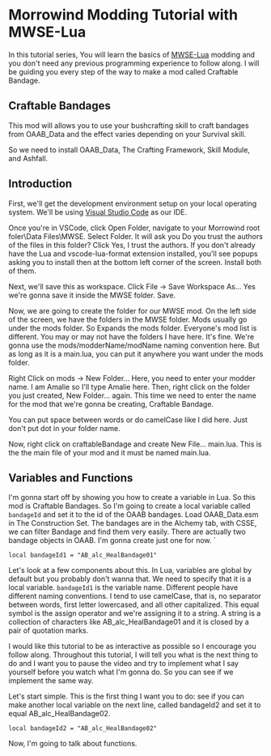 # Morrowind Modding Tutorial with MWSE-Lua

In this tutorial series, You will learn the basics of [MWSE-Lua](https://mwse.github.io/MWSE/) modding and you don't need any previous programming experience to follow along. I will be guiding you every step of the way to make a mod called Craftable Bandage.

## Craftable Bandages

This mod will allows you to use your bushcrafting skill to craft bandages from OAAB_Data and the effect varies depending on your Survival skill. 

So we need to install OAAB_Data, The Crafting Framework, Skill Module, and Ashfall. 

## Introduction

First, we'll get the development environment setup on your local operating system. We'll be using [Visual Studio Code](https://code.visualstudio.com/) as our IDE. 

Once you're in VSCode, click Open Folder, navigate to your Morrowind root foler\Data Files\MWSE. Select Folder. It will ask you Do you trust the authors of the files in this folder? Click Yes, I trust the authors. If you don't already have the Lua and vscode-lua-format extension installed, you'll see popups asking you to install then at the bottom left corner of the screen. Install both of them. 

Next, we'll save this as workspace. Click File -> Save Workspace As... Yes we're gonna save it inside the MWSE folder. Save. 

Now, we are going to create the folder for our MWSE mod. On the left side of the screen, we have the folders in the MWSE folder. Mods usually go under the mods folder. So Expands the mods folder. Everyone's mod list is different. You may or may not have the folders I have here. It's fine. We're gonna use the mods/modderName/modName naming convention here. But as long as it is a main.lua, you can put it anywhere you want under the mods folder. 

Right Click on mods -> New Folder... Here, you need to enter your modder name. I am Amalie so I'll type Amalie here. Then, right click on the folder you just created, New Folder... again. This time we need to enter the name for the mod that we're gonna be creating, Craftable Bandage.

You can put space between words or do camelCase like I did here. Just don't put dot in your folder name. 

Now, right click on craftableBandage and create New File... main.lua. This is the the main file of your mod and it must be named main.lua. 

## Variables and Functions 

I'm gonna start off by showing you how to create a variable in Lua. So this mod is Craftable Bandages. So I'm going to create a local variable called `bandageId` and set it to the id of the OAAB bandages. Load OAAB_Data.esm in The Construction Set. The bandages are in the Alchemy tab, with CSSE, we can filter Bandage and find them very easily. There are actually two bandage objects in OAAB. I'm gonna create just one for now. `

```
local bandageId1 = "AB_alc_HealBandage01"
```

Let's look at a few components about this. In Lua, variables are global by default but you probably don't wanna that. We need to specify that it is a local variable. `bandageId1` is the variable name. Different people have different naming conventions. I tend to use camelCase, that is, no separator between words, first letter lowercased, and all other capitalized. This equal symbol is the assign operator and we're assigning it to a string. A string is a collection of characters like AB_alc_HealBandage01 and it is closed by a pair of quotation marks. 

I would like this tutorial to be as interactive as possible so I encourage you follow along. Throughout this tutorial, I will tell you what is the next thing to do and I want you to pause the video and try to implement what I say yourself before you watch what I'm gonna do. So you can see if we implement the same way. 

Let's start simple. This is the first thing I want you to do: see if you can make another local variable on the next line, called bandageId2 and set it to equal AB_alc_HealBandage02. 

```
local bandageId2 = "AB_alc_HealBandage02"
```

Now, I'm going to talk about functions.
